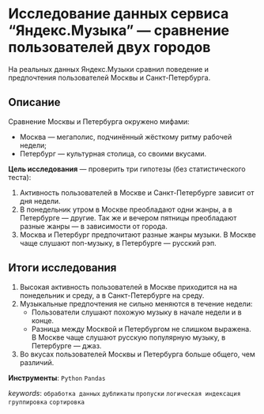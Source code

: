 # Исследование данных сервиса “Яндекс.Музыка” — сравнение пользователей двух городов

На реальных данных Яндекс.Музыки сравнил поведение и предпочтения пользователей Москвы и Санкт-Петербурга.

## Описание
Сравнение Москвы и Петербурга окружено мифами:
 * Москва — мегаполис, подчинённый жёсткому ритму рабочей недели;
 * Петербург — культурная столица, со своими вкусами.

**Цель исследования** — проверить три гипотезы (без статистического теста):
1. Активность пользователей в Москве и Санкт-Петербурге зависит от дня недели.
2. В понедельник утром в Москве преобладают одни жанры, а в Петербурге — другие. Так же и вечером пятницы преобладают разные жанры — в зависимости от города.
3. Москва и Петербург предпочитают разные жанры музыки. В Москве чаще слушают поп-музыку, в Петербурге — русский рэп.

## Итоги исследования
1. Высокая активность пользователей в Москве приходится на на понедельник и среду, а в Санкт-Петербурге на среду.
2. Музыкальные предпочтения не сильно меняются в течение недели:
   * Пользователи слушают похожую музыку в начале недели и в конце.
   * Разница между Москвой и Петербургом не слишком выражена. В Москве чаще слушают русскую популярную музыку, в Петербурге — джаз.
3. Во вкусах пользователей Москвы и Петербурга больше общего, чем различий.

**Инструменты**: `Python` `Pandas`

_keywords_: `обработка данных` `дубликаты` `пропуски` `логическая индексация` `группировка` `сортировка`
